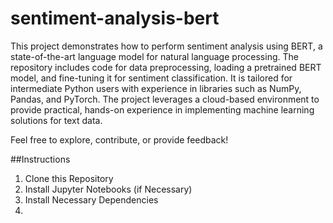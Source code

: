 # sentiment-analysis-bert
This project demonstrates how to perform sentiment analysis using BERT, a state-of-the-art language model for natural language processing. The repository includes code for data preprocessing, loading a pretrained BERT model, and fine-tuning it for sentiment classification. It is tailored for intermediate Python users with experience in libraries such as NumPy, Pandas, and PyTorch. The project leverages a cloud-based environment to provide practical, hands-on experience in implementing machine learning solutions for text data.

Feel free to explore, contribute, or provide feedback!

##Instructions
1. Clone this Repository
2. Install Jupyter Notebooks (if Necessary)
3. Install Necessary Dependencies
4. 
